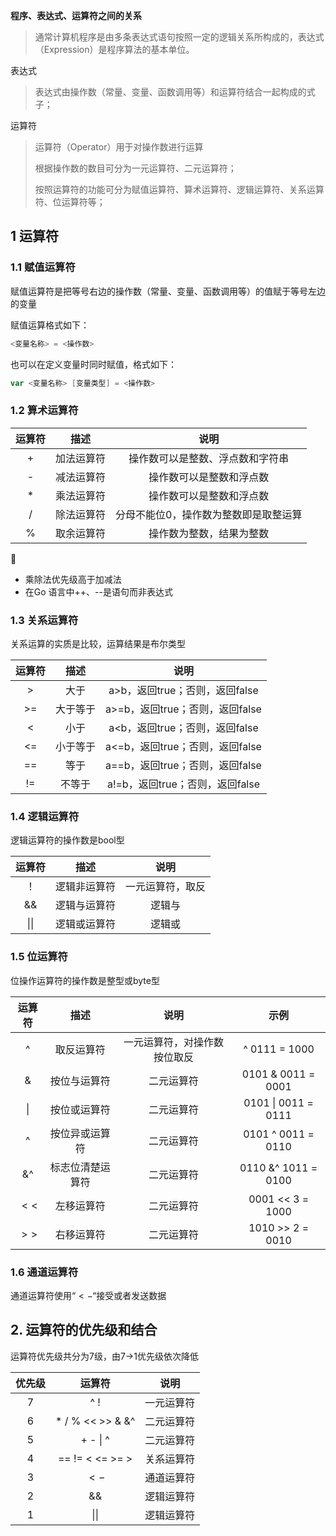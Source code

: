 **程序、表达式、运算符之间的关系**

> 通常计算机程序是由多条表达式语句按照一定的逻辑关系所构成的，表达式（Expression）是程序算法的基本单位。

表达式

> 表达式由操作数（常量、变量、函数调用等）和运算符结合一起构成的式子；

运算符

> 运算符（Operator）用于对操作数进行运算
>
> 根据操作数的数目可分为一元运算符、二元运算符；
>
> 按照运算符的功能可分为赋值运算符、算术运算符、逻辑运算符、关系运算符、位运算符等；

## 1 运算符

### 1.1 赋值运算符

赋值运算符是把等号右边的操作数（常量、变量、函数调用等）的值赋于等号左边的变量

赋值运算格式如下：

```go
<变量名称> = <操作数>
```

也可以在定义变量时同时赋值，格式如下：

```go
var <变量名称> [变量类型] = <操作数>
```

### 1.2 算术运算符

| 运算符 |    描述    |                 说明                  |
| :----: | :--------: | :-----------------------------------: |
|   +    | 加法运算符 |   操作数可以是整数、浮点数和字符串    |
|   -    | 减法运算符 |       操作数可以是整数和浮点数        |
|   *    | 乘法运算符 |       操作数可以是整数和浮点数        |
|   /    | 除法运算符 | 分母不能位0，操作数为整数即是取整运算 |
|   %    | 取余运算符 |       操作数为整数，结果为整数        |

👣

- 乘除法优先级高于加减法
- 在Go 语言中++、--是语句而非表达式

### 1.3 关系运算符

关系运算的实质是比较，运算结果是布尔类型

| 运算符 |   描述   |              说明               |
| :----: | :------: | :-----------------------------: |
|   >    |   大于   | a>b，返回true；否则，返回false  |
|   >=   | 大于等于 | a>=b，返回true；否则，返回false |
|   <    |   小于   | a<b，返回true；否则，返回false  |
|   <=   | 小于等于 | a<=b，返回true；否则，返回false |
|   ==   |   等于   | a==b，返回true；否则，返回false |
|   !=   |  不等于  | a!=b，返回true；否则，返回false |

### 1.4 逻辑运算符

逻辑运算符的操作数是bool型

| 运算符 |     描述     |       说明       |
| :----: | :----------: | :--------------: |
|   ！   | 逻辑非运算符 | 一元运算符，取反 |
|   &&   | 逻辑与运算符 |      逻辑与      |
|  \|\|  | 逻辑或运算符 |      逻辑或      |

### 1.5 位运算符

位操作运算符的操作数是整型或byte型

| 运算符 |       描述       |             说明             |        示例         |
| :----: | :--------------: | :--------------------------: | :-----------------: |
|   ^    |    取反运算符    | 一元运算符，对操作数按位取反 |    ^ 0111 = 1000    |
|   &    |   按位与运算符   |          二元运算符          | 0101 & 0011 = 0001  |
|   \|   |   按位或运算符   |          二元运算符          | 0101 \| 0011 = 0111 |
|   ^    |  按位异或运算符  |          二元运算符          | 0101 ^ 0011 = 0110  |
|   &^   | 标志位清楚运算符 |          二元运算符          | 0110 &^ 1011 = 0100 |
|  $<<$  |    左移运算符    |          二元运算符          |  0001 << 3 = 1000   |
|  $>>$  |    右移运算符    |          二元运算符          |  1010 >> 2 = 0010   |

### 1.6 通道运算符

通道运算符使用“$<-$“接受或者发送数据

## 2. 运算符的优先级和结合

运算符优先级共分为7级，由7->1优先级依次降低

| 优先级 |      运算符      |    说明    |
| :----: | :--------------: | :--------: |
|   7    |       ^ !        | 一元运算符 |
|   6    | * / % << >> & &^ | 二元运算符 |
|   5    |     + - \| ^     | 二元运算符 |
|   4    | == != < <= >= >  | 关系运算符 |
|   3    |       $<-$       | 通道运算符 |
|   2    |        &&        | 逻辑运算符 |
|   1    |       \|\|       | 逻辑运算符 |

